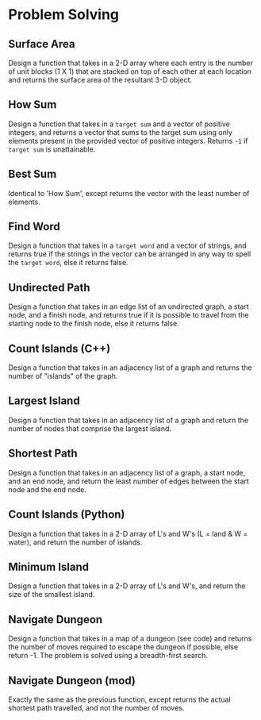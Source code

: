 # Problem Solving

## Surface Area

Design a function that takes in a 2-D array where each entry is the number of unit blocks (1 X 1) that are stacked on top of each other at each location and returns the surface area of the resultant 3-D object.

## How Sum

Design a function that takes in a `target sum` and a vector of positive integers, and returns a vector that sums to the target sum using only elements present in the provided vector of positive integers. Returns `-1` if `target sum` is unattainable.

## Best Sum

Identical to 'How Sum', except returns the vector with the least number of elements.

## Find Word

Design a function that takes in a `target word` and a vector of strings, and returns true if the strings in the vector can be arranged in any way to spell the `target word`, else it returns false.

## Undirected Path

Design a function that takes in an edge list of an undirected graph, a start node, and a finish node, and returns true if it is possible to travel from the starting node to the finish node, else it returns false.

## Count Islands (C++)

Design a function that takes in an adjacency list of a graph and returns the number of "islands" of the graph.

## Largest Island

Design a function that takes in an adjacency list of a graph and return the number of nodes that comprise the largest island.

## Shortest Path

Design a function that takes in an adjacency list of a graph, a start node, and an end node, and return the least number of edges between the start node and the end node.

## Count Islands (Python)

Design a function that takes in a 2-D array of L's and W's (L = land & W = water), and return the number of islands.

## Minimum Island

Design a function that takes in a 2-D array of L's and W's, and return the size of the smallest island.

## Navigate Dungeon

Design a function that takes in a map of a dungeon (see code) and returns the number of moves required to escape the dungeon if possible, else return -1. The problem is solved using a breadth-first search. 

## Navigate Dungeon (mod)

Exactly the same as the previous function, except returns the actual shortest path travelled, and not the number of moves.

